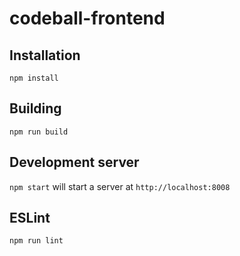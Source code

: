 # codeball-frontend
## Installation
`npm install`

## Building
`npm run build`

## Development server
`npm start` will start a server at `http://localhost:8008`

## ESLint
`npm run lint`
